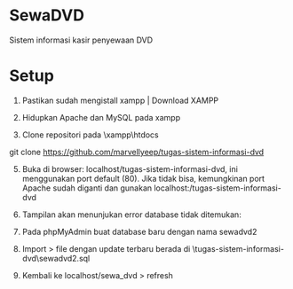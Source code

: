 # SewaDVD
Sistem informasi kasir penyewaan DVD
# Setup
1. Pastikan sudah mengistall xampp | Download XAMPP

2. Hidupkan Apache dan MySQL pada xampp

3. Clone repositori pada \xampp\htdocs

 git clone https://github.com/marvellyeep/tugas-sistem-informasi-dvd

5. Buka di browser: localhost/tugas-sistem-informasi-dvd, ini menggunakan port default (80). Jika tidak bisa, kemungkinan port Apache sudah diganti dan gunakan localhost:<port>/tugas-sistem-informasi-dvd

6. Tampilan akan menunjukan error database tidak ditemukan:

7. Pada phpMyAdmin buat database baru dengan nama sewadvd2

8. Import > file dengan update terbaru berada di \tugas-sistem-informasi-dvd\sewadvd2.sql 

9. Kembali ke localhost/sewa_dvd > refresh
